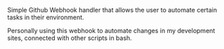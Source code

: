 Simple Github Webhook handler that allows the user to automate certain tasks in their environment.

Personally using this webhook to automate changes in my development sites, connected with other scripts in bash.
